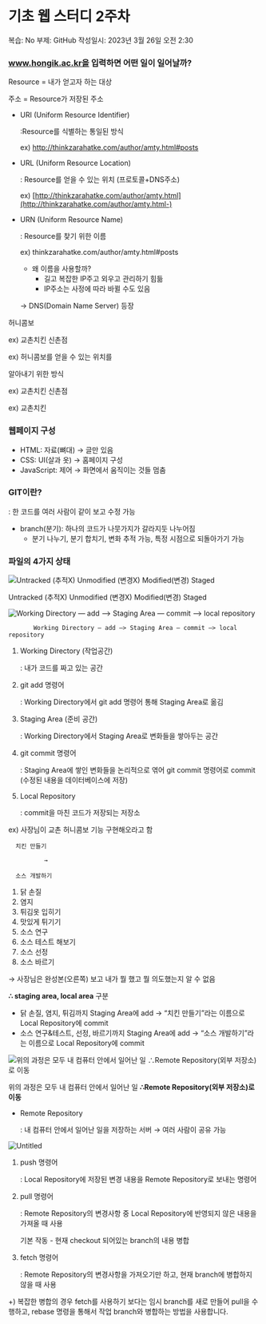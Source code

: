 # 기초 웹 스터디 2주차

복습: No
부제: GitHub
작성일시: 2023년 3월 26일 오전 2:30

### www.hongik.ac.kr을 입력하면 어떤 일이 일어날까?

Resource =  내가 얻고자 하는 대상

주소 = Resource가 저장된 주소

- URI (Uniform Resource Identifier)
    
    :Resource를 식별하는 통일된 방식
    
    ex) http://thinkzarahatke.com/author/amty.html#posts
    
- URL (Uniform Resource Location)
    
    : Resource를 얻을 수 있는 위치 (프로토콜+DNS주소)
    
    ex) [http://thinkzarahatke.com/author/amty.html](http://thinkzarahatke.com/author/amty.html-)
    
- URN (Uniform Resource Name)
    
    : Resource를 찾기 위한 이름
    
    ex) thinkzarahatke.com/author/amty.html#posts
    
    - 왜 이름을 사용할까?
        - 길고 복잡한 IP주고 외우고 관리하기 힘듦
        - IP주소는 사정에 따라 바뀔 수도 있음
    
    → DNS(Domain Name Server) 등장
    

허니콤보

ex) 교촌치킨 신촌점

ex) 허니콤보를 얻을 수 있는 위치를

알아내기 위한 방식

ex) 교촌치킨 신촌점

ex) 교촌치킨

### 웹페이지 구성

- HTML: 자료(뼈대) → 글만 있음
- CSS: UI(살과 옷) → 홈페이지 구성
- JavaScript: 제어 → 화면에서 움직이는 것들 멈춤

### GIT이란?

: 한 코드를 여러 사람이 같이 보고 수정 가능

- branch(분기): 하나의 코드가 나뭇가지가 갈라지둣 나누어짐
    - 분기 나누기, 분기 합치기, 변화 추적 가능, 특정 시점으로 되돌아가기 가능

### 파일의 4가지 상태

![ Untracked (추적X)    Unmodified (변경X)        Modified(변경)                  Staged](%E1%84%80%E1%85%B5%E1%84%8E%E1%85%A9%20%E1%84%8B%E1%85%B0%E1%86%B8%20%E1%84%89%E1%85%B3%E1%84%90%E1%85%A5%E1%84%83%E1%85%B5%202%E1%84%8C%E1%85%AE%E1%84%8E%E1%85%A1%20ead4e9f4441840368066c7caa0dd9151/Untitled.png)

 Untracked (추적X)    Unmodified (변경X)        Modified(변경)                  Staged

       

![           Working Directory — add —> Staging Area — commit —> local repository](%E1%84%80%E1%85%B5%E1%84%8E%E1%85%A9%20%E1%84%8B%E1%85%B0%E1%86%B8%20%E1%84%89%E1%85%B3%E1%84%90%E1%85%A5%E1%84%83%E1%85%B5%202%E1%84%8C%E1%85%AE%E1%84%8E%E1%85%A1%20ead4e9f4441840368066c7caa0dd9151/Untitled%201.png)

           Working Directory — add —> Staging Area — commit —> local repository

1. Working Directory (작업공간)
    
    : 내가 코드를 짜고 있는 공간
    
2. git add 명령어
    
    : Working Directory에서 git add 명령어 통해 Staging Area로 옮김 
    
3. Staging Area (준비 공간)
    
    : Working Directory에서 Staging Area로 변화들을 쌓아두는 공간
    
4. git commit 명령어
    
    : Staging Area에 쌓인 변화들을 논리적으로 엮어 git commit 명령어로 commit (수정된 내용을 데이터베이스에 저장)
    
5. Local Repository
    
    : commit을 마친 코드가 저장되는 저장소
    

ex) 사장님이 교촌 허니콤보 기능 구현해오라고 함

      치킨 만들기

              →

      소스 개발하기

1. 닭 손질
2. 염지
3. 튀김옷 입히기
4. 맛있게 튀기기
5. 소스 연구
6. 소스 테스트 해보기
7. 소스 선정
8. 소스 바르기

→ 사장님은 완성본(오른쪽) 보고 내가 뭘 했고 뭘 의도했는지 알 수 없음

**∴ staging area, local area** 구분

- 닭 손질, 염지, 튀김까지 Staging Area에 add → “치킨 만들기”라는 이름으로 Local Repository에 commit
- 소스 연구&테스트, 선정, 바르기까지 Staging Area에 add → “소스 개발하기”라는 이름으로 Local Repository에 commit

![위의 과정은 모두 내 컴퓨터 안에서 일어난 일 **∴Remote Repository(외부 저장소)로 이동**](%E1%84%80%E1%85%B5%E1%84%8E%E1%85%A9%20%E1%84%8B%E1%85%B0%E1%86%B8%20%E1%84%89%E1%85%B3%E1%84%90%E1%85%A5%E1%84%83%E1%85%B5%202%E1%84%8C%E1%85%AE%E1%84%8E%E1%85%A1%20ead4e9f4441840368066c7caa0dd9151/Untitled%202.png)

위의 과정은 모두 내 컴퓨터 안에서 일어난 일 **∴Remote Repository(외부 저장소)로 이동**

- Remote Repository
    
    : 내 컴퓨터 안에서 일어난 일을 저장하는 서버 → 여러 사람이 공유 가능
    

![Untitled](%E1%84%80%E1%85%B5%E1%84%8E%E1%85%A9%20%E1%84%8B%E1%85%B0%E1%86%B8%20%E1%84%89%E1%85%B3%E1%84%90%E1%85%A5%E1%84%83%E1%85%B5%202%E1%84%8C%E1%85%AE%E1%84%8E%E1%85%A1%20ead4e9f4441840368066c7caa0dd9151/Untitled%203.png)

1. push 명령어
    
    : Local Repository에 저장된 변경 내용을 Remote Repository로 보내는 명령어
    
2. pull 명령어
    
    : Remote Repository의 변경사항 중 Local Repository에 반영되지 않은 내용을 가져올 때 사용
    
    기본 작동 - 현재 checkout 되어있는 branch의 내용 병합
    
3. fetch 명령어
    
    : Remote Repository의 변경사항을 가져오기만 하고, 현재 branch에 병합하지 않을 때 사용
    

+) 복잡한 병합의 경우 fetch를 사용하기 보다는 임시 branch를 새로 만들어 pull을 수행하고, rebase 명령을 통해서 작업 branch와 병합하는 방법을 사용합니다.